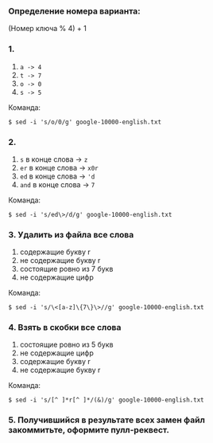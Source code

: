 ### Определение номера варианта:

(Номер ключа % 4) + 1

### 1.
1) `a -> 4`
2) `t -> 7`
3) `o -> 0`
4) `s -> 5`

Команда:

```
$ sed -i 's/o/0/g' google-10000-english.txt
```

### 2.
1) `s` в конце слова -> `z`
2) `er` в конце слова -> `x0r`
3) `ed` в конце слова -> `'d`
4) `and` в конце слова -> `7`

Команда:

```
$ sed -i 's/ed\>/d/g' google-10000-english.txt
```

### 3. Удалить из файла все слова
1) содержащие букву r
2) не содержащие букву r
3) состоящие ровно из 7 букв
4) не содержащие цифр

Команда:

```
$ sed -i 's/\<[a-z]\{7\}\>//g' google-10000-english.txt
```

### 4. Взять в скобки все слова
1) состоящие ровно из 5 букв
2) не содержащие цифр
3) содержащие букву r
4) не содержащие букву r

Команда:

```
$ sed -i 's/[^ ]*r[^ ]*/(&)/g' google-10000-english.txt
```

### 5. Получившийся в результате всех замен файл закоммитьте, оформите пулл-реквест.
